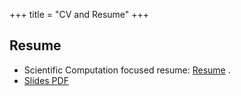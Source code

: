 +++
title = "CV and Resume"
+++

## Resume

- Scientific Computation focused resume: [Resume](/pdf/resume.pdf) .
- [Slides PDF](/pdf/roscon23_parameters.pdf)
